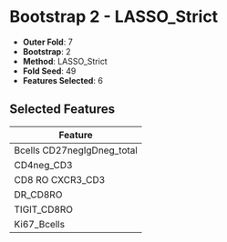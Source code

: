 # Bootstrap 2 - LASSO_Strict

- **Outer Fold**: 7
- **Bootstrap**: 2
- **Method**: LASSO_Strict
- **Fold Seed**: 49
- **Features Selected**: 6

## Selected Features

| Feature |
|---------|
| Bcells CD27negIgDneg_total |
| CD4neg_CD3 |
| CD8 RO CXCR3_CD3 |
| DR_CD8RO |
| TIGIT_CD8RO |
| Ki67_Bcells |
